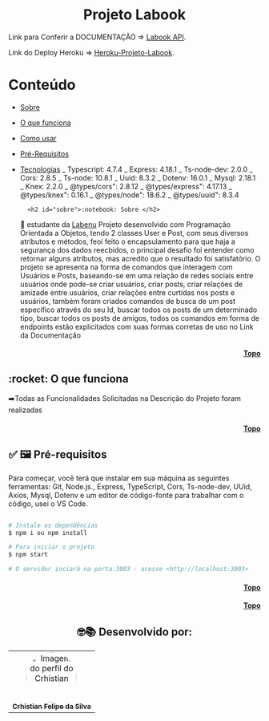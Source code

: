 <h1 align="center">Projeto Labook</h1>

<p>Link para Conferir a DOCUMENTAÇÃO => <a href="https://documenter.getpostman.com/view/19720614/VUjTihGb" target="_blank">Labook API</a>.</p>
<p>Link do Deploy Heroku => <a href="https://projeto-labook-crhis.herokuapp.com" target="_blank">Heroku-Projeto-Labook</a>.</p>

<h1 id="topo">Conteúdo</h1>

- [Sobre](#sobre)

- [O que funciona](#funciona)

- [Como usar](#como-usar)

- [Pré-Requisitos](#pre-requisitos)

- [Tecnologias](#tecnologias)
  _ Typescript: 4.7.4
  _ Express: 4.18.1
  _ Ts-node-dev: 2.0.0
  _ Cors: 2.8.5
  _ Ts-node: 10.8.1
  _ Uuid: 8.3.2
  _ Dotenv: 16.0.1
  _ Mysql: 2.18.1
  _ Knex: 2.2.0
  _ @types/cors": 2.8.12
  _ @types/express": 4.17.13
  _ @types/knex": 0.16.1
  _ @types/node": 18.6.2
  _ @types/uuid": 8.3.4

        <h2 id="sobre">:notebook: Sobre </h2>

  💬 estudante da <a href="http://www.labenu.com.br" target="_blank">Labenu</a> Projeto desenvolvido com Programação Orientada a Objetos, tendo 2 classes User e Post, com seus diversos atributos e métodos, feoi feito o encapsulamento para que haja a segurança dos dados reecbidos, o principal desafio foi entender como retornar alguns atributos, mas acredito que o resultado foi satisfatório.
  O projeto se apresenta na forma de comandos que interagem com Usuários e Posts, baseando-se em uma relação de redes sociais entre usuários onde pode-se criar usuários, criar posts, criar relações de amizade entre usuários, criar relações entre curtidas nos posts e usuários, também foram criados comandos de busca de  um post específico através do seu Id, buscar todos os posts de um determinado tipo, buscar todos os posts de amigos, todos os comandos em forma de endpoints estão explicitados com suas formas corretas de uso no Link da Documentação
  <h4 align="right"><a href="#topo">Topo</a></h4>

<h2 id="funciona">:rocket: O que funciona </h2>
➡️Todas as Funcionalidades Solicitadas na Descrição do Projeto foram realizadas<br>

<h4 align="right"><a href="#topo">Topo</a></h4>

<h2 id="pre-requisitos">✅ 🖼️ Pré-requisitos </h2>
Para começar, você terá que  instalar em sua máquina as seguintes ferramentas: Git, Node.js., Express, TypeScript, Cors, Ts-node-dev, UUid, Axios, Mysql, Dotenv e um editor de código-fonte para trabalhar com o código, usei o VS Code.

```bash

# Instale as dependências
$ npm i ou npm install

# Para iniciar o projeto
$ npm start

# O servidor inciará na porta:3003 - acesse <http://localhost:3003>
```

<h4 align="right"><a href="#topo">Topo</a></h4>

<h4 align="right"><a href="#topo">Topo</a></h4>

<h2 align="center">
🤓📚
Desenvolvido por: 
</h2>
<table align="center">
  <tr>
      <td align="center"><a href="https://github.com/crhisfoz">
        <img src="https://avatars.githubusercontent.com/u/89948060?v=4" style="border-radius: 50%" width="100px" alt="Imagem do perfil do Crhistian"/>
      <br />
        <sub><b>Crhistian Felipe da Silva</b></sub>
      <br />
      </td>    
</table>
